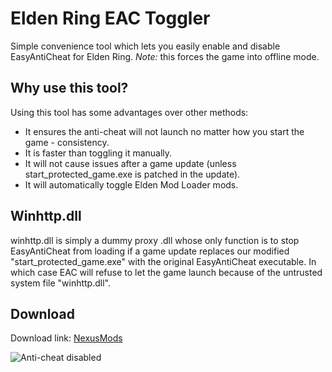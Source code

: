 # Elden Ring EAC Toggler
Simple convenience tool which lets you easily enable and disable EasyAntiCheat for Elden Ring. *Note:* this forces the game into offline mode.

## Why use this tool?
Using this tool has some advantages over other methods:
- It ensures the anti-cheat will not launch no matter how you start the game - consistency.
- It is faster than toggling it manually.
- It will not cause issues after a game update (unless start_protected_game.exe is patched in the update).
- It will automatically toggle Elden Mod Loader mods.

## Winhttp.dll
winhttp.dll is simply a dummy proxy .dll whose only function is to stop EasyAntiCheat from loading if a game update replaces our modified "start_protected_game.exe" with the original EasyAntiCheat executable. In which case EAC will refuse to let the game launch because of the untrusted system file "winhttp.dll".

## Download
Download link: [NexusMods](https://www.nexusmods.com/eldenring/mods/90)

![Anti-cheat disabled](https://github.com/techiew/EldenRingEacToggler/blob/master/picture.png)
